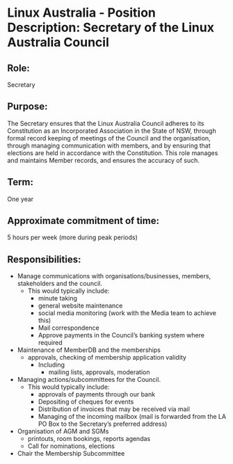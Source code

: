 # Linux Australia - Position Description: Secretary of the Linux Australia Council
## Role:
Secretary
## Purpose:
The Secretary ensures that the Linux Australia Council adheres to its Constitution as an
Incorporated Association in the State of NSW, through formal record keeping of meetings of
the Council and the organisation, through managing communication with members, and by
ensuring that elections are held in accordance with the Constitution. This role manages and
maintains Member records, and ensures the accuracy of such.
## Term:
One year
## Approximate commitment of time:
5 hours per week (more during peak periods)
## Responsibilities:
* Manage communications with organisations/businesses, members, stakeholders and
the council.
  * This would typically include:
    * minute taking
    * general website maintenance
    * social media monitoring (work with the Media team to achieve this)
    * Mail correspondence
    * Approve payments in the Council’s banking system where required
* Maintenance of MemberDB and the memberships
  * approvals, checking of membership application validity
    * Including
      * mailing lists, approvals, moderation
* Managing actions/subcommittees for the Council.
  * This would typically include:
    * approvals of payments through our bank
    * Depositing of cheques for events
    * Distribution of invoices that may be received via mail
    * Managing of the incoming mailbox (mail is forwarded from the LA PO
Box to the Secretary’s preferred address)
* Organisation of AGM and SGMs
  * printouts, room bookings, reports agendas
  * Call for nominations, elections
* Chair the Membership Subcommittee
